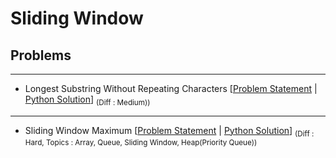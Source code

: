 # Sliding Window

## Problems 

---

- Longest Substring Without Repeating Characters [[Problem Statement](https://leetcode.com/problems/longest-substring-without-repeating-characters) | [Python Solution](/CompetitiveProgramming/SlidingWindow/longestSubstringWithoutRepeatingCharacters.py)] <sub> (Diff : Medium))</sub> 

---

- Sliding Window Maximum [[Problem Statement](https://leetcode.com/problems/sliding-window-maximum/description/) | [Python Solution](/CompetitiveProgramming/SlidingWindow/slidingWindowMaximum/slidingWindowMaximum.py)] <sub> (Diff : Hard, Topics : Array, Queue, Sliding Window, Heap(Priority Queue))</sub> 


